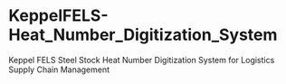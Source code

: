 # KeppelFELS-Heat_Number_Digitization_System
Keppel FELS Steel Stock Heat Number Digitization System for Logistics Supply Chain Management
